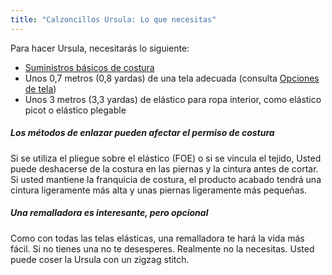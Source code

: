 ```yaml
---
title: "Calzoncillos Ursula: Lo que necesitas"
---
```


Para hacer Ursula, necesitarás lo siguiente:

- [Suministros básicos de costura](/docs/sewing/basic-sewing-supplies)
- Unos 0,7 metros (0,8 yardas) de una tela adecuada (consulta [Opciones de tela](/docs/patterns/ursula/fabric))
- Unos 3 metros (3,3 yardas) de elástico para ropa interior, como elástico picot o elástico plegable

<Tip>

##### Los métodos de enlazar pueden afectar el permiso de costura

Si se utiliza el pliegue sobre el elástico (FOE) o si se vincula el tejido, Usted puede deshacerse de la costura en las piernas y la cintura antes de cortar. Si usted mantiene la franquicia de costura, el producto acabado tendrá una cintura ligeramente más alta y unas piernas ligeramente más pequeñas.

##### Una remalladora es interesante, pero opcional

Como con todas las telas elásticas, una remalladora te hará la vida más fácil. Si no tienes una no te desesperes. Realmente no la necesitas. Usted puede coser la Ursula con un zigzag stitch.

</Tip>
